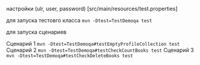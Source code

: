 настройки (ulr, user, password) 
 [src/main/resources/test.properties]

для запуска тестовго класса
`mvn -Dtest=TestDemoqa test`

для запуска сценариев

Сценарий 1
`mvn -Dtest=TestDemoqa#testEmptyProfileCollection test`
Сценарий 2
`mvn -Dtest=TestDemoqa#testCheckCountBooks test`
Сценарий 3
`mvn -Dtest=TestDemoqa#testCheckDeleteBooks test`


